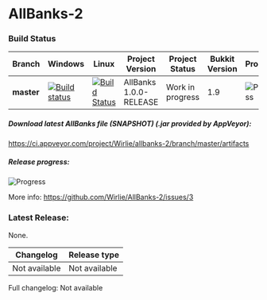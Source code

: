 # AllBanks-2 

### Build Status
| Branch | Windows | Linux | Project Version | Project Status | Bukkit Version | Progress |
|-------------|---------|-------------|--------------|------------|------------|----------|
| **master**  | [![Build status](https://ci.appveyor.com/api/projects/status/3tcj45g7880hre7m/branch/master?svg=true)](https://ci.appveyor.com/project/Wirlie/allbanks-2/branch/master) | [![Build Status](https://travis-ci.org/Wirlie/AllBanks-2.svg?branch=master)](https://travis-ci.org/Wirlie/AllBanks-2) | AllBanks 1.0.0-RELEASE | Work in progress | 1.9 | ![Progress](http://progressed.io/bar/46) |

##### Download latest AllBanks file (SNAPSHOT) (.jar provided by AppVeyor):
https://ci.appveyor.com/project/Wirlie/allbanks-2/branch/master/artifacts

##### Release progress:
![Progress](http://progressed.io/bar/46)

More info: https://github.com/Wirlie/AllBanks-2/issues/3

### Latest Release:
None.

| Changelog     | Release type |
|---------------|-----------|
| Not available | Not available |

Full changelog: Not available

